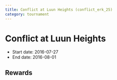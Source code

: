 ```yaml
---
title: Conflict at Luun Heights (conflict_erk_25)
category: tournament
---
```

# Conflict at Luun Heights

  * Start date: 2016-07-27
  * End date: 2016-08-01

## Rewards

